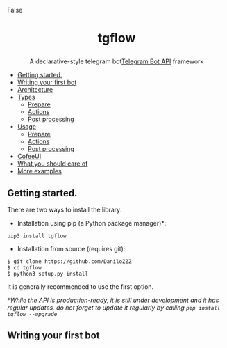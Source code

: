 False
# <p align="center">tgflow

<p align="center">A declarative-style telegram bot<a href="https://core.telegram.org/bots/api">Telegram Bot API</a> framework

* [Getting started.](#getting-started)
* [Writing your first bot](#writing-your-first-bot)
* [Architecture](#architecture)
* [Types](#types)
  * [Prepare](#prepare)
  * [Actions](#actions)
  * [Post processing](#post)
* [Usage](#usage)
  * [Prepare](#prepare)
  * [Actions](#actions)
  * [Post processing](#post-processing)
* [CofeeUI](#coffeui)
* [What you should care of](#what-you-should-care-of)
* [More examples](#more-examples)

## Getting started.

There are two ways to install the library:

* Installation using pip (a Python package manager)*:

```
pip3 install tgflow
```
* Installation from source (requires git):

```
$ git clone https://github.com/DaniloZZZ
$ cd tgflow
$ python3 setup.py install
```

It is generally recommended to use the first option.

**While the API is production-ready, it is still under development and it has regular updates, do not forget to update it regularly by calling `pip install tgflow --upgrade`*

## Writing your first bot

